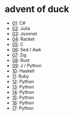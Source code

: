# advent of duck

- [01](./01/): C#
- [02](./02/): Julia
- [03](./03/): Jsonnet
- [04](./04/): Racket
- [05](./05/): C
- [06](./06/): Sed / Awk
- [07](./07/): Zig
- [08](./08/): Rust
- [09](./09/): J / Python
- [10](./10/): Haskell
- [11](./11/): Ruby
- [12](./12/): Python
- [13](./13/): Python
- [14](./14/): Python
- [15](./15/): Python
- [16](./16/): Python
- [17](./17/): Python
